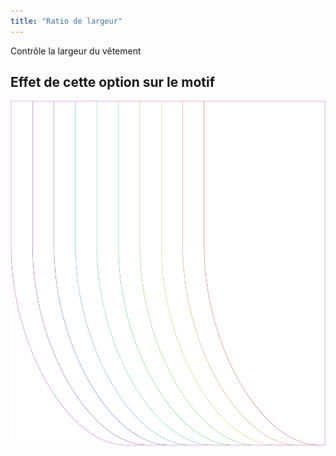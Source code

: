```yaml
---
title: "Ratio de largeur"
---
```


Contrôle la largeur du vêtement

## Effet de cette option sur le motif

![Cette image montre l'effet de cette option en superposant plusieurs variantes qui ont une valeur différente pour cette option](lunetius_widthratio_sample.svg "Effet de cette option sur le motif")
